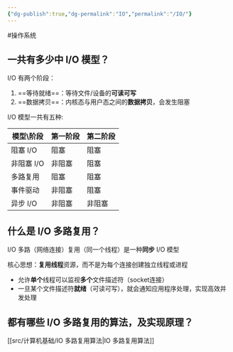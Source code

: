 ```yaml
---
{"dg-publish":true,"dg-permalink":"IO","permalink":"/IO/"}
---
```



#操作系统 

## 一共有多少中 I/O 模型？

I/O 有两个阶段：
1. ==等待就绪==：等待文件/设备的**可读可写**
2. ==数据拷贝==：内核态与用户态之间的**数据拷贝**，会发生阻塞

I/O 模型一共有五种:

| 模型\阶段  | 第一阶段 | 第二阶段 |
| ---------- | -------- | -------- |
| 阻塞 I/O   | 阻塞     | 阻塞     |
| 非阻塞 I/O | 非阻塞   | 阻塞     |
| 多路复用   | 阻塞   | 阻塞     |
| 事件驱动   | 非阻塞   | 阻塞     |
| 异步 I/O   | 非阻塞   | 非阻塞   |

## 什么是 I/O 多路复用？

I/O 多路（网络连接）复用（同一个线程）是一种**同步** I/O 模型

核心思想：**复用线程**资源，而不是为每个连接创建独立线程或进程

- 允许**单个**线程可以监视**多个**文件描述符（socket连接）
- 一旦某个文件描述符**就绪**（可读可写），就会通知应用程序处理，实现高效并发处理



## 都有哪些 I/O 多路复用的算法，及实现原理？

[[src/计算机基础/IO 多路复用算法\|IO 多路复用算法]]